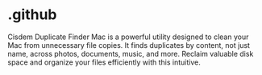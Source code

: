 # .github
Cisdem Duplicate Finder Mac is a powerful utility designed to clean your Mac from unnecessary file copies. It finds duplicates by content, not just name, across photos, documents, music, and more. Reclaim valuable disk space and organize your files efficiently with this intuitive.
